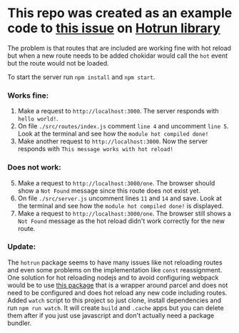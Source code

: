 
# This repo was created as an example code to [this issue](https://github.com/yessky/hotrun/issues/5) on [Hotrun library](https://github.com/yessky/hotrun)

The problem is that routes that are included are working fine with hot reload but when a new route needs to be added chokidar would call the `hot` event  
but the route would not be loaded.

To start the server run `npm install` and `npm start`.


### Works fine:

1. Make a request to `http://localhost:3000`. The server responds with `hello world!`.
2. On file `./src/routes/index.js` comment `line 4` and uncomment `line 5`. Look at the terminal and see how the `module hot compiled done!`
3. Make another request to `http://localhost:3000`. Now the server responds with `This message works with hot reload!`


### Does not work:

5. Make a request to `http://localhost:3000/one`. The browser should show a `Not Found` message since this route does not exist yet.
6. On file `./src/server.js` uncomment lines `11` and `14` and save. Look at the terminal and see how the `module hot compiled done!` is displayed.
7. Make a request to `http://localhost:3000/one`. The browser still shows a `Not Found` message as the hot reload didn't work correctly for the new route.


### Update:

The `hotrun` package seems to have many issues like not reloading routes and even some problems on the implementation like `const` reassignment. One solution for hot reloading nodejs and to avoid configuring webpack would be to use [this package](https://github.com/samuelgjabel/nodejs-hot-reload) that is a wrapper around parcel and does not need to be configured and does hot reload any new code including routes. Added `watch` script to this project so just clone, install dependencies and run `npm run watch`. It will create `build` and `.cache` apps but you can delete them after if you just use javascript and don't actually need a package bundler.